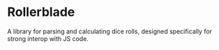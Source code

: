# Rollerblade

A library for parsing and calculating dice rolls, designed specifically for strong interop with JS code.
